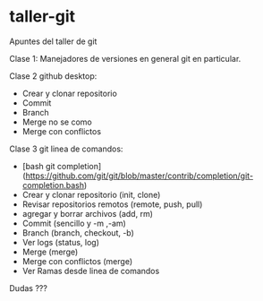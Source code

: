 # taller-git
Apuntes del taller de git

Clase 1:
Manejadores de versiones en general
git en particular.

Clase 2 github desktop:
* Crear y clonar repositorio
* Commit
* Branch
* Merge no se como
* Merge con conflictos

Clase 3 git linea de comandos:
* [bash git completion] (https://github.com/git/git/blob/master/contrib/completion/git-completion.bash)
* Crear y clonar repositorio (init, clone)
* Revisar repositorios remotos (remote, push, pull)
* agregar y borrar archivos (add, rm) 
* Commit (sencillo y -m ,-am)
* Branch (branch, checkout, -b)
* Ver logs (status, log)
* Merge (merge)
* Merge con conflictos (merge)
* Ver Ramas desde linea de comandos

Dudas ???
